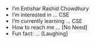 - I’m Entishar Rashid Chowdhury
- I’m interested in ... CSE
- I’m currently learning ... CSE
- How to reach me ... [No Need]
- Fun fact: ... [Laughing]
<!---
ENTISHAR-RASHID-CHOWDHURY/ENTISHAR-RASHID-CHOWDHURY is a ✨ special ✨ repository because its `README.md` (this file) appears on your GitHub profile.
You can click the Preview link to take a look at your changes.
--->
